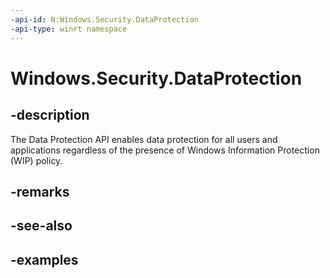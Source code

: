 ```yaml
---
-api-id: N:Windows.Security.DataProtection
-api-type: winrt namespace
---
```


<!-- Namespace syntax.
namespace Windows.Security.DataProtection 
-->

# Windows.Security.DataProtection

## -description
The Data Protection API enables data protection for all users and applications regardless of the presence of Windows Information Protection (WIP) policy.

## -remarks

## -see-also

## -examples

